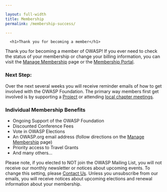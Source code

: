 ```yaml
---

layout: full-width
title: Membership
permalink: /membership-success/

---
```



<div style="margin: 0px;">

  <div class="col-sidebar">
    <div class="main-wrapper" style="padding: 0px;">
      <div>

      <h1>Thank you for becoming a member</h1>
<p>Thank you for becoming a member of OWASP! If you ever need to check the status of your membership or change your billing information, you can visit the <a href="/manage-membership">Manage Membership</a> page or the <a href="https://members.owasp.org">Membership Portal</a>.</p>

<h3>Next Step:</h3>
<p>Over the next several weeks you will receive reminder emails of how to get involved with the OWASP Foundation. The primary way members first get involved is by supporting a <a href="/projects">Project</a> or attending <a href="/chapters">local chapter meetings</a>.</p>
  
<h3>Individual Membership Benefits</h3>
<ul>
  <li>Ongoing Support of the OWASP Foundation</li>
  <li>Discounted Conference Fees</li>
  <li>Vote in OWASP Elections</li>
  <li>An OWASP.org email address (follow directions on the <a href="/manage-membership">Manage Membership</a> page)</li>
  <li>Priority access to Travel Grants</li>
  <li>And many others...</li>
</ul>

<p>Please note, if you elected to NOT join the OWASP Mailing List, you will not receive our monthly newsletter or notices about upcoming events. To change this setting, please <a href="https://owasporg.atlassian.net/servicedesk/customer/portal/7/group/18/create/72">Contact Us</a>.  Unless you unsubscribe from our emails, you will receive notices about upcoming elections and renewal information about your membership.  </p>

</div>
      <aside class="sidebar" role="complementary">
        <!-- reserved for future use -->
      </aside>
    </div>
  </div>

</div>



